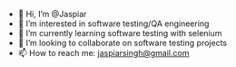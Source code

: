 - 👋 Hi, I’m @Jaspiar
- 👀 I’m interested in software testing/QA engineering
- 🌱 I’m currently learning software testing with selenium
- 💞️ I’m looking to collaborate on software testing projects 
- 📫 How to reach me: jaspiarsingh@gmail.com

<!---
Jaspiar/Jaspiar is a ✨ special ✨ repository because its `README.md` (this file) appears on your GitHub profile.
You can click the Preview link to take a look at your changes.
--->
